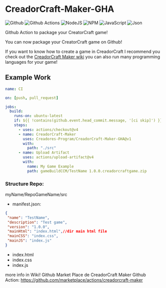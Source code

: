 # CreadorCraft-Maker-GHA

![Github](https://img.shields.io/badge/GitHub-100000?style=for-the-badge&logo=github&logoColor=white)
![Github Actions](https://img.shields.io/badge/Github%20Actions-282a2e?style=for-the-badge&logo=githubactions&logoColor=367cfe)
![NodeJS](https://img.shields.io/badge/Node%20js-339933?style=for-the-badge&logo=nodedotjs&logoColor=white)
![NPM](https://img.shields.io/badge/npm-CB3837?style=for-the-badge&logo=npm&logoColor=white)
![JavaScript](https://img.shields.io/badge/JavaScript-323330?style=for-the-badge&logo=javascript&logoColor=F7DF1E)
![Json](https://img.shields.io/badge/json-5E5C5C?style=for-the-badge&logo=json&logoColor=white)

Github Action to package your CreatorCraft game!

You can now package your CreatorCraft game on Github!

If you want to know how to create a game in CreadorCraft I recommend you check out the [CreadorCraft Maker wiki](https://creadorcraft-maker.blogspot.com/p/documentacionwiki.html) you can also run many programming languages for your game!

## Example Work
```yml
name: CI

on: [push, pull_request]

jobs:
  build:
    runs-on: ubuntu-latest
    if: ${{ !contains(github.event.head_commit.message, '[ci skip]') }}
    steps:
      - uses: actions/checkout@v4
      - name: CreadorCraft-Maker
        uses: Creadores-Program/CreadorCraft-Maker-GHA@v1
        with:
          path: "./src"
      - name: Upload Artifact
        uses: actions/upload-artifact@v4
        with:
          name: My Game Example
          path: gameBuildCCM/TestName 1.0.0.creadorcraftgame.zip
```

### Structure Repo:
myName/RepoGameName/src

   - manifest.json:
   ```json
   {
    "name": "TestName",
    "description": "Test game",
    "version": "1.0.0",
    "mainHtml": "index.html",//dir main html file
    "mainCSS": "index.css",
    "mainJS": "index.js"
   }
   ```
   - index.html
   - index.css
   - index.js

more info in Wiki!
Github Market Place de CreadorCraft Maker Github Action: https://github.com/marketplace/actions/creadorcraft-maker